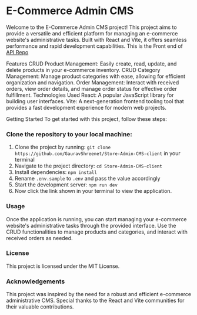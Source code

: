 # E-Commerce Admin CMS
Welcome to the E-Commerce Admin CMS project! This project aims to provide a versatile and efficient platform for managing an e-commerce website's administrative tasks. Built with React and Vite, it offers seamless performance and rapid development capabilities. This is the Front end of [API Repo](https://github.com/GauravShreenet/Store-Admin-admin-api)

Features
CRUD Product Management: Easily create, read, update, and delete products in your e-commerce inventory.
CRUD Category Management: Manage product categories with ease, allowing for efficient organization and navigation.
Order Management: Interact with received orders, view order details, and manage order status for effective order fulfillment.
Technologies Used
React: A popular JavaScript library for building user interfaces.
Vite: A next-generation frontend tooling tool that provides a fast development experience for modern web projects.

Getting Started
To get started with this project, follow these steps:

### Clone the repository to your local machine:

1. Clone the project by running: `git clone https://github.com/GauravShreenet/Store-Admin-CMS-client` in your terminal
2. Navigate to the project directory: `cd Store-Admin-CMS-client`
3. Install dependencies: `npm install`
4. Rename `.env.sample` to `.env` and pass the value accordingly
5. Start the development server: `npm run dev`
6. Now click the link shown in your terminal to view the application.


### Usage
Once the application is running, you can start managing your e-commerce website's administrative tasks through the provided interface. Use the CRUD functionalities to manage products and categories, and interact with received orders as needed.

### License
This project is licensed under the MIT License.

### Acknowledgements
This project was inspired by the need for a robust and efficient e-commerce administrative CMS.
Special thanks to the React and Vite communities for their valuable contributions.
